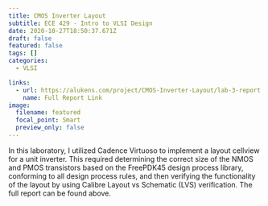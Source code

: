 ```yaml
---
title: CMOS Inverter Layout
subtitle: ECE 429 - Intro to VLSI Design
date: 2020-10-27T18:50:37.671Z
draft: false
featured: false
tags: []
categories:
  - VLSI

links:
  - url: https://alukens.com/project/CMOS-Inverter-Layout/lab-3-report.pdf
    name: Full Report Link
image:
  filename: featured
  focal_point: Smart
  preview_only: false
---
```

In this laboratory, I utilized Cadence Virtuoso to implement a layout cellview for a unit inverter. This required determining the correct size of the NMOS and PMOS transistors based on the FreePDK45 design process library, conforming to all design process rules, and then verifying the functionality of the layout by using Calibre Layout vs Schematic (LVS) verification. The full report can be found above.